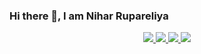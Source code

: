 ### Hi there 👋, I am Nihar Rupareliya

<!--
**NiharR27/NiharR27** is a ✨ _special_ ✨ repository because its `README.md` (this file) appears on your GitHub profile.

Here are some ideas to get you started:

- 🔭 I’m currently working on ...
- 🌱 I’m currently learning ...
- 👯 I’m looking to collaborate on ...
- 🤔 I’m looking for help with ...
- 💬 Ask me about ...
- 📫 How to reach me: ...
- 😄 Pronouns: ...
- ⚡ Fun fact: ...
-->

<div align="center">

<a href="https://github.com/jstrieb/github-stats#gh-dark-mode-only">
<img src="https://raw.githubusercontent.com/NiharR27/github-stats/master/generated/overview.svg#gh-dark-mode-only" />
<img src="https://raw.githubusercontent.com/NiharR27/github-stats/master/generated/overview.svg#gh-light-mode-only" />
</a>
<a href="https://github.com/jstrieb/github-stats#gh-light-mode-only">
<img src="https://raw.githubusercontent.com/NiharR27/github-stats/master/generated/overview.svg#gh-light-mode-only" />
<img src="https://raw.githubusercontent.com/NiharR27/github-stats/master/generated/languages.svg#gh-light-mode-only" />
</a>

</div>
